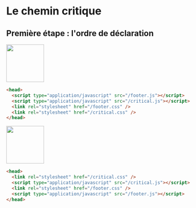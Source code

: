 <!-- .slide: class="two-column with-code" -->

# Le chemin critique

## Première étape : l'ordre de déclaration

<img src="./assets/images/common/drake-notok.png" style="width: 100px; height: auto;"  />

```html
<head>
  <script type="application/javascript" src="/footer.js"></script>
  <script type="application/javascript" src="/critical.js"></script>
  <link rel="stylesheet" href="/footer.css" />
  <link rel="stylesheet" href="/critical.css" />
</head>
```

<img src="./assets/images/common/drake-ok.png" style="width: 100px; height: auto;"  />

```html
<head>
  <link rel="stylesheet" href="/critical.css" />
  <script type="application/javascript" src="/critical.js"></script>
  <link rel="stylesheet" href="/footer.css" />
  <script type="application/javascript" src="/footer.js"></script>
</head>
```
